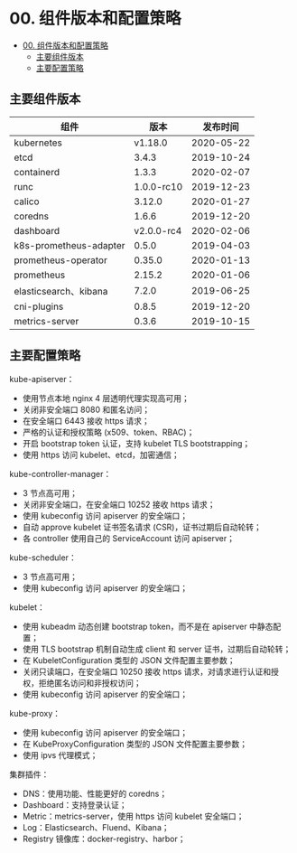 # 00. 组件版本和配置策略

<!-- TOC -->

- [00. 组件版本和配置策略](#00-组件版本和配置策略)
    - [主要组件版本](#主要组件版本)
    - [主要配置策略](#主要配置策略)

<!-- /TOC -->

## 主要组件版本

| 组件 | 版本 | 发布时间 |
| --- | --- | --- |
| kubernetes | v1.18.0 | 2020-05-22 |
| etcd | 3.4.3 | 2019-10-24 |
| containerd | 1.3.3 | 2020-02-07 |
| runc | 1.0.0-rc10 | 2019-12-23 |
| calico | 3.12.0 | 2020-01-27 |
| coredns | 1.6.6 | 2019-12-20 |
| dashboard | v2.0.0-rc4 | 2020-02-06 |
| k8s-prometheus-adapter | 0.5.0 | 2019-04-03|
| prometheus-operator | 0.35.0 | 2020-01-13 |
| prometheus | 2.15.2 | 2020-01-06 |
| elasticsearch、kibana | 7.2.0 | 2019-06-25 |
| cni-plugins | 0.8.5 | 2019-12-20 |
| metrics-server | 0.3.6 | 2019-10-15 |


## 主要配置策略

kube-apiserver：

+ 使用节点本地 nginx 4 层透明代理实现高可用；
+ 关闭非安全端口 8080 和匿名访问；
+ 在安全端口 6443 接收 https 请求；
+ 严格的认证和授权策略 (x509、token、RBAC)；
+ 开启 bootstrap token 认证，支持 kubelet TLS bootstrapping；
+ 使用 https 访问 kubelet、etcd，加密通信；

kube-controller-manager：

+ 3 节点高可用；
+ 关闭非安全端口，在安全端口 10252 接收 https 请求；
+ 使用 kubeconfig 访问 apiserver 的安全端口；
+ 自动 approve kubelet 证书签名请求 (CSR)，证书过期后自动轮转；
+ 各 controller 使用自己的 ServiceAccount 访问 apiserver；

kube-scheduler：

+ 3 节点高可用；
+ 使用 kubeconfig 访问 apiserver 的安全端口；

kubelet：

+ 使用 kubeadm 动态创建 bootstrap token，而不是在 apiserver 中静态配置；
+ 使用 TLS bootstrap 机制自动生成 client 和 server 证书，过期后自动轮转；
+ 在 KubeletConfiguration 类型的 JSON 文件配置主要参数；
+ 关闭只读端口，在安全端口 10250 接收 https 请求，对请求进行认证和授权，拒绝匿名访问和非授权访问；
+ 使用 kubeconfig 访问 apiserver 的安全端口；

kube-proxy：

+ 使用 kubeconfig 访问 apiserver 的安全端口；
+ 在 KubeProxyConfiguration  类型的 JSON 文件配置主要参数；
+ 使用 ipvs 代理模式；

集群插件：

+ DNS：使用功能、性能更好的 coredns；
+ Dashboard：支持登录认证；
+ Metric：metrics-server，使用 https 访问 kubelet 安全端口；
+ Log：Elasticsearch、Fluend、Kibana；
+ Registry 镜像库：docker-registry、harbor；